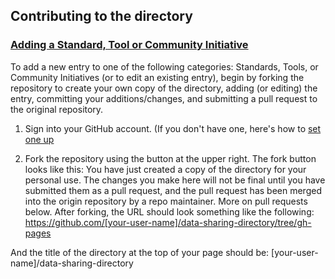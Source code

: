 ## Contributing to the directory

### [Adding a Standard, Tool or Community Initiative](https://metadata-research.github.io/data-sharing-directory/)

To add a new entry to one of the following categories: Standards, Tools, or Community Initiatives (or to edit an existing entry), begin by forking the repository to create your own copy of the directory, adding (or editing) the entry, committing your additions/changes, and submitting a pull request to the original repository.

1. Sign into your GitHub account.
   (If you don't have one, here's how to [set one up](https://github.com/join)

2. Fork the repository using the button at the upper right. The fork button looks like this:
   You have just created a copy of the directory for your personal use. The changes you make here will not be final
   until you have submitted them as a pull request, and the pull    request has been merged into the origin repository
   by a repo maintainer. More on pull requests below. 
   After forking, the URL should look something like the following:
   https://github.com/[your-user-name]/data-sharing-directory/tree/gh-pages

And the title of the directory at the top of your page should be: 
[your-user-name]/data-sharing-directory


